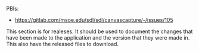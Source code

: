 PBIs:
- https://gitlab.com/msoe.edu/sdl/sdl/canvascapture/-/issues/105

This section is for realeses. It should be used to document the changes that have been made to the application and the version that they were made in. This also have the released files to download.